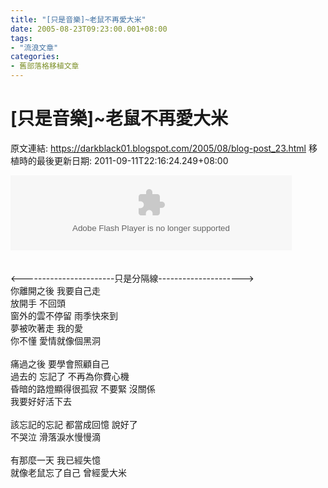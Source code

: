 ```yaml
---
title: "[只是音樂]~老鼠不再愛大米"
date: 2005-08-23T09:23:00.001+08:00
tags: 
- "流浪文章"
categories:
- 舊部落格移植文章
---
```


# [只是音樂]~老鼠不再愛大米

原文連結: https://darkblack01.blogspot.com/2005/08/blog-post_23.html
移植時的最後更新日期: 2011-09-11T22:16:24.249+08:00

<object height="120" width="450"><param name="movie" value="http://mymedia.yam.com/*/1848923">   </param><param name="quality" value="high">   </param><param name="wmode" value="transparent">   </param><embed src="http://mymedia.yam.com/*/1848923" quality="high" type="application/x-shockwave-flash" wmode="transparent" width="450" height="120"></embed></object><br /><br /><br /><a name='more'></a>&lt;-----------------------只是分隔線---------------------&gt;<br />你離開之後 我要自己走<br />放開手 不回頭<br />窗外的雲不停留 雨季快來到<br />夢被吹著走 我的愛<br />你不懂 愛情就像個黑洞<br /><br />痛過之後 要學會照顧自己<br />過去的 忘記了 不再為你費心機<br />昏暗的路燈顯得很孤寂 不要緊 沒關係<br />我要好好活下去<br /><br />該忘記的忘記&nbsp;都當成回憶 說好了<br />不哭泣 滑落淚水慢慢滴<br /><br />有那麼一天 我已經失憶<br />就像老鼠忘了自己 曾經愛大米
